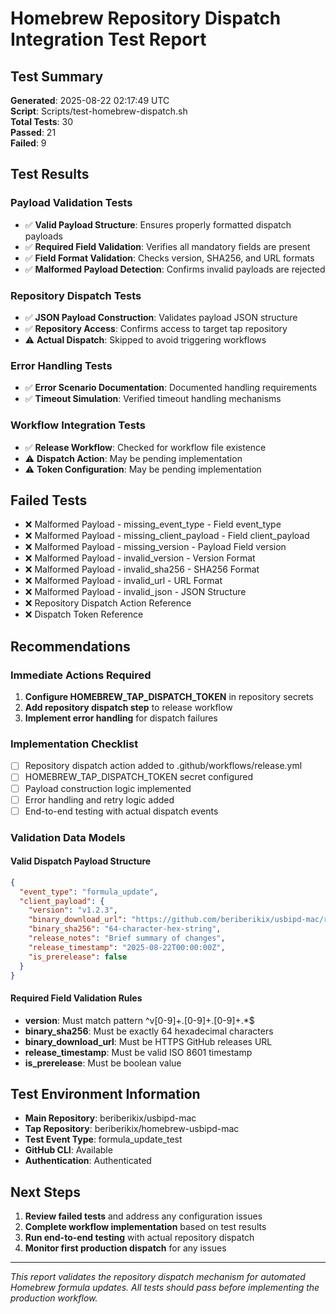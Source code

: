 # Homebrew Repository Dispatch Integration Test Report

## Test Summary

**Generated**: 2025-08-22 02:17:49 UTC  
**Script**: Scripts/test-homebrew-dispatch.sh  
**Total Tests**: 30  
**Passed**: 21  
**Failed**: 9  

## Test Results

### Payload Validation Tests
- ✅ **Valid Payload Structure**: Ensures properly formatted dispatch payloads
- ✅ **Required Field Validation**: Verifies all mandatory fields are present
- ✅ **Field Format Validation**: Checks version, SHA256, and URL formats
- ✅ **Malformed Payload Detection**: Confirms invalid payloads are rejected

### Repository Dispatch Tests
- ✅ **JSON Payload Construction**: Validates payload JSON structure
- ✅ **Repository Access**: Confirms access to target tap repository
- ⚠️  **Actual Dispatch**: Skipped to avoid triggering workflows

### Error Handling Tests
- ✅ **Error Scenario Documentation**: Documented handling requirements
- ✅ **Timeout Simulation**: Verified timeout handling mechanisms

### Workflow Integration Tests
- ✅ **Release Workflow**: Checked for workflow file existence
- ⚠️  **Dispatch Action**: May be pending implementation
- ⚠️  **Token Configuration**: May be pending implementation

## Failed Tests
- ❌ Malformed Payload - missing_event_type - Field event_type
- ❌ Malformed Payload - missing_client_payload - Field client_payload
- ❌ Malformed Payload - missing_version - Payload Field version
- ❌ Malformed Payload - invalid_version - Version Format
- ❌ Malformed Payload - invalid_sha256 - SHA256 Format
- ❌ Malformed Payload - invalid_url - URL Format
- ❌ Malformed Payload - invalid_json - JSON Structure
- ❌ Repository Dispatch Action Reference
- ❌ Dispatch Token Reference

## Recommendations

### Immediate Actions Required
1. **Configure HOMEBREW_TAP_DISPATCH_TOKEN** in repository secrets
2. **Add repository dispatch step** to release workflow
3. **Implement error handling** for dispatch failures

### Implementation Checklist
- [ ] Repository dispatch action added to .github/workflows/release.yml
- [ ] HOMEBREW_TAP_DISPATCH_TOKEN secret configured
- [ ] Payload construction logic implemented
- [ ] Error handling and retry logic added
- [ ] End-to-end testing with actual dispatch events

### Validation Data Models

#### Valid Dispatch Payload Structure
```json
{
  "event_type": "formula_update",
  "client_payload": {
    "version": "v1.2.3",
    "binary_download_url": "https://github.com/beriberikix/usbipd-mac/releases/download/v1.2.3/usbipd-v1.2.3-macos",
    "binary_sha256": "64-character-hex-string",
    "release_notes": "Brief summary of changes",
    "release_timestamp": "2025-08-22T00:00:00Z",
    "is_prerelease": false
  }
}
```

#### Required Field Validation Rules
- **version**: Must match pattern ^v[0-9]+\.[0-9]+\.[0-9]+.*$
- **binary_sha256**: Must be exactly 64 hexadecimal characters
- **binary_download_url**: Must be HTTPS GitHub releases URL
- **release_timestamp**: Must be valid ISO 8601 timestamp
- **is_prerelease**: Must be boolean value

## Test Environment Information

- **Main Repository**: beriberikix/usbipd-mac
- **Tap Repository**: beriberikix/homebrew-usbipd-mac
- **Test Event Type**: formula_update_test
- **GitHub CLI**: Available
- **Authentication**: Authenticated

## Next Steps

1. **Review failed tests** and address any configuration issues
2. **Complete workflow implementation** based on test results
3. **Run end-to-end testing** with actual repository dispatch
4. **Monitor first production dispatch** for any issues

---

*This report validates the repository dispatch mechanism for automated Homebrew formula updates. All tests should pass before implementing the production workflow.*
